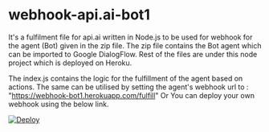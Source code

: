 # webhook-api.ai-bot1
It's a fulfilment file for api.ai written in Node.js to be used for webhook for the agent (Bot) given in the zip file.
The zip file contains the Bot agent which can be imported to Google DialogFlow.
Rest of the files are under this node project which is deployed on Heroku.

The index.js contains the logic for the fulfillment of the agent based on actions.
The same can be utilised by setting the agent's webhook url to : "https://webhook-bot1.herokuapp.com/fulfill"
Or You can deploy your own webhook using the below link.

[![Deploy](https://www.herokucdn.com/deploy/button.svg)](https://heroku.com/deploy)